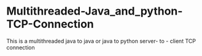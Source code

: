 # Multithreaded-Java_and_python-TCP-Connection
This is a multithreaded java to java or java to python server- to - client TCP connection
